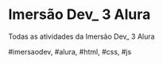 # Imersão Dev_ 3 Alura

Todas as atividades da Imersão Dev_ 3 Alura

#imersaodev, #alura, #html, #css, #js
